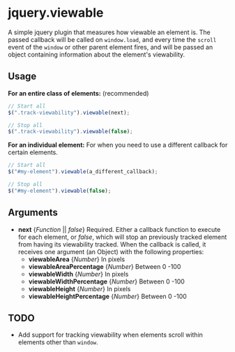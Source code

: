 # jquery.viewable
A simple jquery plugin that measures how viewable an element is. The passed callback will be called on `window.load`, and every time the `scroll` event of the `window` or other parent element fires, and will be passed an object containing information about the element's viewability.

## Usage
**For an entire class of elements:** (recommended)
```javascript
// Start all
$(".track-viewability").viewable(next);

// Stop all
$(".track-viewability").viewable(false);
```
**For an individual element:** For when you need to use a different callback for certain elements.
```javascript
// Start all
$("#my-element").viewable(a_different_callback);

// Stop all
$("#my-element").viewable(false);
```

## Arguments
- **next** {*Function* || *false*} Required. Either a callback function to execute for each element, or *false*, which will stop an previously tracked element from having its viewability tracked. When the callback is called, it receives one argument (an Object) with the following properties:
  - **viewableArea** {*Number*} In pixels
  - **viewableAreaPercentage** {*Number*} Between 0  -100
  - **viewableWidth** {*Number*} In pixels
  - **viewableWidthPercentage** {*Number*} Between 0  -100
  - **viewableHeight** {*Number*} In pixels
  - **viewableHeightPercentage** {*Number*} Between 0  -100

## TODO
- Add support for tracking viewability when elements scroll within elements other than `window`.
